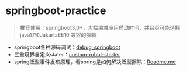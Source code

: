 # springboot-practice
> 推荐使用：springboot3.0+，大幅缩减应用启动时间，并且尽可能选择 java17和JakartaEE10 兼容的依赖

- springboot各种源码调试：[debug_springboot](debug_springboot)
- 三重境界自定义stater：[custom-robot-starter](custom-robot-starter)
- spring泛型事件发布原理，看spring是如何解决泛型擦除：[Readme.md](docs/springboot-event/Readme.md)

